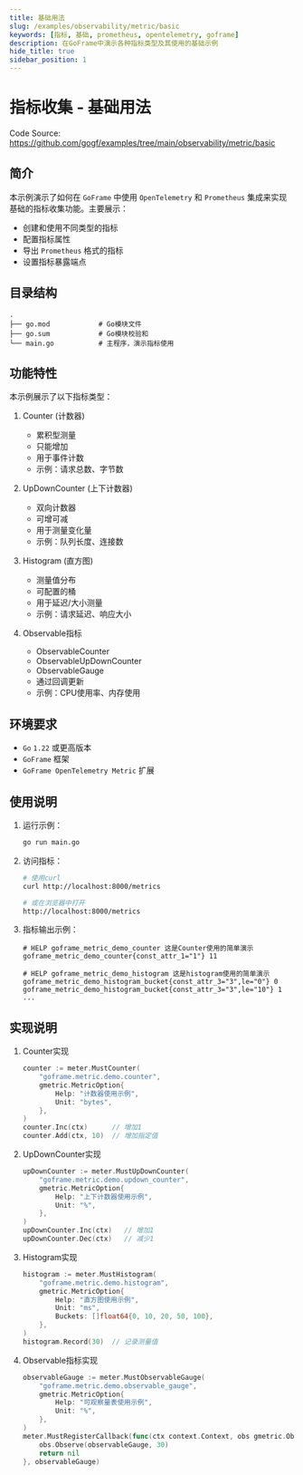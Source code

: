 ```yaml
---
title: 基础用法
slug: /examples/observability/metric/basic
keywords: [指标, 基础, prometheus, opentelemetry, goframe]
description: 在GoFrame中演示各种指标类型及其使用的基础示例
hide_title: true
sidebar_position: 1
---
```


# 指标收集 - 基础用法

Code Source: https://github.com/gogf/examples/tree/main/observability/metric/basic


## 简介

本示例演示了如何在 `GoFrame` 中使用 `OpenTelemetry` 和 `Prometheus` 集成来实现基础的指标收集功能。主要展示：
- 创建和使用不同类型的指标
- 配置指标属性
- 导出 `Prometheus` 格式的指标
- 设置指标暴露端点

## 目录结构

```text
.
├── go.mod            # Go模块文件
├── go.sum            # Go模块校验和
└── main.go           # 主程序，演示指标使用
```

## 功能特性

本示例展示了以下指标类型：

1. Counter (计数器)
   - 累积型测量
   - 只能增加
   - 用于事件计数
   - 示例：请求总数、字节数

2. UpDownCounter (上下计数器)
   - 双向计数器
   - 可增可减
   - 用于测量变化量
   - 示例：队列长度、连接数

3. Histogram (直方图)
   - 测量值分布
   - 可配置的桶
   - 用于延迟/大小测量
   - 示例：请求延迟、响应大小

4. Observable指标
   - ObservableCounter
   - ObservableUpDownCounter
   - ObservableGauge
   - 通过回调更新
   - 示例：CPU使用率、内存使用

## 环境要求

- `Go` `1.22` 或更高版本
- `GoFrame` 框架
- `GoFrame OpenTelemetry Metric` 扩展

## 使用说明

1. 运行示例：
   ```bash
   go run main.go
   ```

2. 访问指标：
   ```bash
   # 使用curl
   curl http://localhost:8000/metrics
   
   # 或在浏览器中打开
   http://localhost:8000/metrics
   ```

3. 指标输出示例：
   ```text
   # HELP goframe_metric_demo_counter 这是Counter使用的简单演示
   goframe_metric_demo_counter{const_attr_1="1"} 11
   
   # HELP goframe_metric_demo_histogram 这是histogram使用的简单演示
   goframe_metric_demo_histogram_bucket{const_attr_3="3",le="0"} 0
   goframe_metric_demo_histogram_bucket{const_attr_3="3",le="10"} 1
   ...
   ```

## 实现说明

1. Counter实现
   ```go
   counter := meter.MustCounter(
       "goframe.metric.demo.counter",
       gmetric.MetricOption{
           Help: "计数器使用示例",
           Unit: "bytes",
       },
   )
   counter.Inc(ctx)      // 增加1
   counter.Add(ctx, 10)  // 增加指定值
   ```

2. UpDownCounter实现
   ```go
   upDownCounter := meter.MustUpDownCounter(
       "goframe.metric.demo.updown_counter",
       gmetric.MetricOption{
           Help: "上下计数器使用示例",
           Unit: "%",
       },
   )
   upDownCounter.Inc(ctx)   // 增加1
   upDownCounter.Dec(ctx)   // 减少1
   ```

3. Histogram实现
   ```go
   histogram := meter.MustHistogram(
       "goframe.metric.demo.histogram",
       gmetric.MetricOption{
           Help: "直方图使用示例",
           Unit: "ms",
           Buckets: []float64{0, 10, 20, 50, 100},
       },
   )
   histogram.Record(30)  // 记录测量值
   ```

4. Observable指标实现
   ```go
   observableGauge := meter.MustObservableGauge(
       "goframe.metric.demo.observable_gauge",
       gmetric.MetricOption{
           Help: "可观察量表使用示例",
           Unit: "%",
       },
   )
   meter.MustRegisterCallback(func(ctx context.Context, obs gmetric.Observer) error {
       obs.Observe(observableGauge, 30)
       return nil
   }, observableGauge)
   ```
